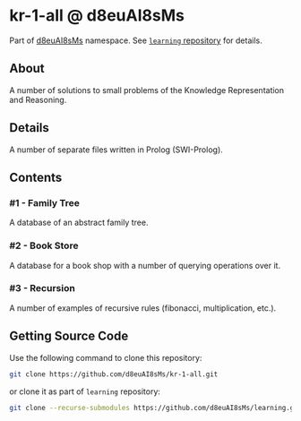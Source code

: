 # kr-1-all @ d8euAI8sMs

Part of [d8euAI8sMs](https://github.com/d8euAI8sMs) namespace. See [`learning` repository](https://github.com/d8euAI8sMs/learning) for details.

## About

A number of solutions to small problems of the Knowledge Representation and Reasoning.

## Details

A number of separate files written in Prolog (SWI-Prolog).

## Contents

### #1 - Family Tree

A database of an abstract family tree.

### #2 - Book Store

A database for a book shop with a number of querying operations over it.

### #3 - Recursion

A number of examples of recursive rules (fibonacci, multiplication, etc.).

## Getting Source Code

Use the following command to clone this repository:

```sh
git clone https://github.com/d8euAI8sMs/kr-1-all.git
```

or clone it as part of `learning` repository:

```sh
git clone --recurse-submodules https://github.com/d8euAI8sMs/learning.git
```

